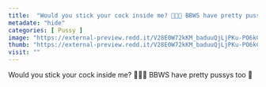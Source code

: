 ```yaml
---
title:  "Would you stick your cock inside me? 👅😈💋 BBWS have pretty pussys too 👅"
metadate: "hide"
categories: [ Pussy ]
image: "https://external-preview.redd.it/V28E0W72kKM_baduuQjLjPKu-PO6kCq8ihGFWAsm_z8.jpg?auto=webp&s=81b906663648e23538a365bbe7c7d9f3aba5a767"
thumb: "https://external-preview.redd.it/V28E0W72kKM_baduuQjLjPKu-PO6kCq8ihGFWAsm_z8.jpg?width=1080&crop=smart&auto=webp&s=13298971524fd8433107e3481ba58a2d8272d121"
visit: ""
---
```

Would you stick your cock inside me? 👅😈💋 BBWS have pretty pussys too 👅
